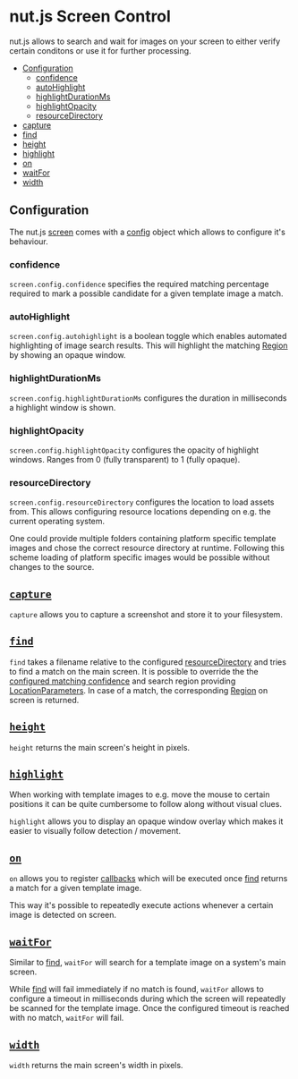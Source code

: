 # nut.js Screen Control

nut.js allows to search and wait for images on your screen to either verify certain conditons or use it for further processing.

- [Configuration](#configuration)
    - [confidence](#confidence)
    - [autoHighlight](#autohighlight)
    - [highlightDurationMs](#highlightdurationms)
    - [highlightOpacity](#highlightopacity)
    - [resourceDirectory](#resourcedirectory)
- [capture](#capturehttpsnut-treegithubionutjsclassesscreenhtmlcapture)
- [find](#findhttpsnut-treegithubionutjsclassesscreenhtmlfind)
- [height](#heighthttpsnut-treegithubionutjsclassesscreenhtmlheight)
- [highlight](#highlighthttpsnut-treegithubionutjsclassesscreenhtmlhighlight)
- [on](#onhttpsnut-treegithubionutjsclassesscreenhtmlon)
- [waitFor](#waitforhttpsnut-treegithubionutjsclassesscreenhtmlwaitfor)
- [width](#widthhttpsnut-treegithubionutjsclassesscreenhtmlwidth)

## Configuration

The nut.js [screen](https://nut-tree.github.io/nut.js/classes/screen.html) comes with a [config](https://nut-tree.github.io/nut.js/classes/screen.html#config) object which allows to configure it's behaviour.

### confidence

`screen.config.confidence` specifies the required matching percentage required to mark a possible candidate for a given template image a match.

### autoHighlight

`screen.config.autohighlight` is a boolean toggle which enables automated highlighting of image search results.
This will highlight the matching [Region]() by showing an opaque window.

### highlightDurationMs

`screen.config.highlightDurationMs` configures the duration in milliseconds a highlight window is shown.

### highlightOpacity

`screen.config.highlightOpacity` configures the opacity of highlight windows. Ranges from 0 (fully transparent) to 1 (fully opaque).

### resourceDirectory

`screen.config.resourceDirectory` configures the location to load assets from.
This allows configuring resource locations depending on e.g. the current operating system.

One could provide multiple folders containing platform specific template images and chose the correct resource directory at runtime.
Following this scheme loading of platform specific images would be possible without changes to the source.

## [`capture`](https://nut-tree.github.io/nut.js/classes/screen.html#capture)

`capture` allows you to capture a screenshot and store it to your filesystem.

## [`find`](https://nut-tree.github.io/nut.js/classes/screen.html#find)

`find` takes a filename relative to the configured [resourceDirectory](#resourcedirectory) and tries to find a match on the main screen.
It is possible to override the the [configured matching confidence](#confidence) and search region providing [LocationParameters](https://nut-tree.github.io/nut.js/classes/locationparameters.html).
In case of a match, the corresponding [Region](https://nut-tree.github.io/nut.js/classes/region.html) on screen is returned.

## [`height`](https://nut-tree.github.io/nut.js/classes/screen.html#height)

`height` returns the main screen's height in pixels.

## [`highlight`](https://nut-tree.github.io/nut.js/classes/screen.html#highlight)

When working with template images to e.g. move the mouse to certain positions it can be quite cumbersome to follow along without visual clues.

`highlight` allows you to display an opaque window overlay which makes it easier to visually follow detection / movement.

## [`on`](https://nut-tree.github.io/nut.js/classes/screen.html#on)

`on` allows you to register [callbacks](https://nut-tree.github.io/nut.js/globals.html#findhookcallback) which will be executed once [find](#findhttpsnut-treegithubionutjsclassesscreenhtmlfind) returns a match for a given template image.

This way it's possible to repeatedly execute actions whenever a certain image is detected on screen.

## [`waitFor`](https://nut-tree.github.io/nut.js/classes/screen.html#waitfor)

Similar to [find](#findhttpsnut-treegithubionutjsclassesscreenhtmlfind), `waitFor` will search for a template image on a system's main screen.

While [find](#findhttpsnut-treegithubionutjsclassesscreenhtmlfind) will fail immediately if no match is found, `waitFor` allows to configure a timeout in milliseconds during which the screen will repeatedly be scanned for the template image.
Once the configured timeout is reached with no match, `waitFor` will fail.

## [`width`](https://nut-tree.github.io/nut.js/classes/screen.html#width)

`width` returns the main screen's width in pixels.
